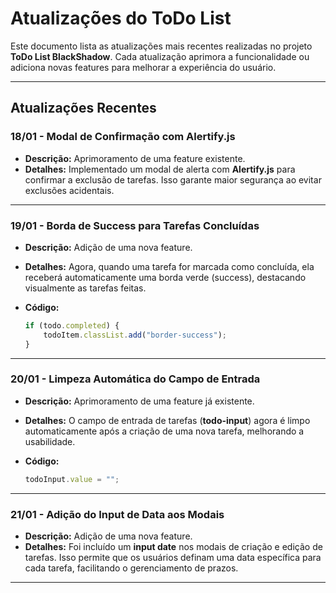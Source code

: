 # Atualizações do ToDo List

Este documento lista as atualizações mais recentes realizadas no projeto **ToDo List BlackShadow**. Cada atualização aprimora a funcionalidade ou adiciona novas features para melhorar a experiência do usuário.

---

## **Atualizações Recentes**

### **18/01 - Modal de Confirmação com Alertify.js**
- **Descrição:** Aprimoramento de uma feature existente.
- **Detalhes:** Implementado um modal de alerta com **Alertify.js** para confirmar a exclusão de tarefas. Isso garante maior segurança ao evitar exclusões acidentais.

---

### **19/01 - Borda de Success para Tarefas Concluídas**
- **Descrição:** Adição de uma nova feature.
- **Detalhes:** Agora, quando uma tarefa for marcada como concluída, ela receberá automaticamente uma borda verde (success), destacando visualmente as tarefas feitas.

- **Código:**
  ```javascript
  if (todo.completed) {
      todoItem.classList.add("border-success");
  }
  ```

---

### **20/01 - Limpeza Automática do Campo de Entrada**
- **Descrição:** Aprimoramento de uma feature já existente.
- **Detalhes:** O campo de entrada de tarefas (**todo-input**) agora é limpo automaticamente após a criação de uma nova tarefa, melhorando a usabilidade.

- **Código:**
  ```javascript
  todoInput.value = "";
  ```

---

### **21/01 - Adição do Input de Data aos Modais**
- **Descrição:** Adição de uma nova feature.
- **Detalhes:** Foi incluído um **input date** nos modais de criação e edição de tarefas. Isso permite que os usuários definam uma data específica para cada tarefa, facilitando o gerenciamento de prazos.

---
